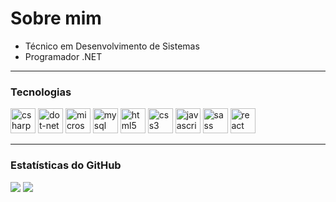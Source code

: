 # Sobre mim

- Técnico em Desenvolvimento de Sistemas
- Programador .NET

---

### Tecnologias

<div align="left">
  <img src="https://skillicons.dev/icons?i=cs" height="40" alt="csharp logo"  />

  <img src="https://skillicons.dev/icons?i=dotnet" height="40" alt="dot-net logo"  />

  <img src="https://cdn.jsdelivr.net/gh/devicons/devicon/icons/microsoftsqlserver/microsoftsqlserver-plain.svg" height="40" alt="microsoftsqlserver logo"  />

  <img src="https://skillicons.dev/icons?i=mysql" height="40" alt="mysql logo"  />

  <img src="https://skillicons.dev/icons?i=html" height="40" alt="html5 logo"  />

  <img src="https://skillicons.dev/icons?i=css" height="40" alt="css3 logo"  />

  <img src="https://skillicons.dev/icons?i=js" height="40" alt="javascript logo"  />

  <img src="https://skillicons.dev/icons?i=sass" height="40" alt="sass logo"  />

  <img src="https://skillicons.dev/icons?i=react" height="40" alt="react logo"  />
</div>

---

### Estatísticas do GitHub

<div align="left">
  <img src="https://github-readme-stats.vercel.app/api?username=kauatwn&show_icons=true&count_private=true&theme=material-palenight" />
  <img src="https://github-readme-stats.vercel.app/api/top-langs/?username=kauatwn&layout=compact&theme=material-palenight" />
</div>
